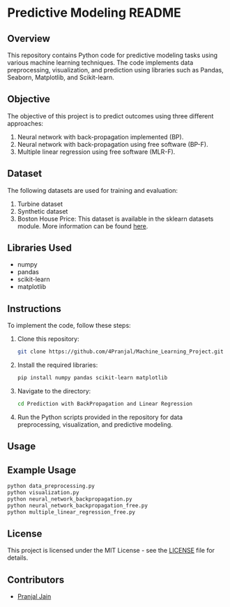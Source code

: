 # Predictive Modeling README

## Overview

This repository contains Python code for predictive modeling tasks using various machine learning techniques. The code implements data preprocessing, visualization, and prediction using libraries such as Pandas, Seaborn, Matplotlib, and Scikit-learn.

## Objective

The objective of this project is to predict outcomes using three different approaches:

1. Neural network with back-propagation implemented (BP).
2. Neural network with back-propagation using free software (BP-F).
3. Multiple linear regression using free software (MLR-F).

## Dataset

The following datasets are used for training and evaluation:

1. Turbine dataset
2. Synthetic dataset
3. Boston House Price: This dataset is available in the sklearn datasets module. More information can be found [here](https://scikit-learn.org/1.0/modules/generated/sklearn.datasets.load_boston.html).

## Libraries Used

- numpy
- pandas
- scikit-learn
- matplotlib

## Instructions

To implement the code, follow these steps:

1. Clone this repository:

   ```bash
   git clone https://github.com/4Pranjal/Machine_Learning_Project.git
   ```

2. Install the required libraries:

   ```bash
   pip install numpy pandas scikit-learn matplotlib
   ```

3. Navigate to the directory:

   ```bash
   cd Prediction with BackPropagation and Linear Regression
   ```

4. Run the Python scripts provided in the repository for data preprocessing, visualization, and predictive modeling.

## Usage

  

## Example Usage

```bash
python data_preprocessing.py
python visualization.py
python neural_network_backpropagation.py
python neural_network_backpropagation_free.py
python multiple_linear_regression_free.py
```

## License

This project is licensed under the MIT License - see the [LICENSE](LICENSE) file for details.

## Contributors

- [Pranjal Jain](https://github.com/4Pranjal)
